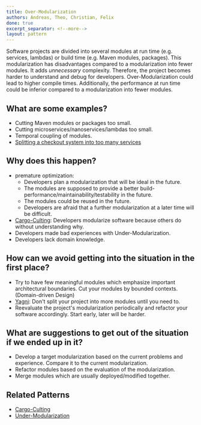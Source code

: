 ```yaml
---
title: Over-Modularization
authors: Andreas, Theo, Christian, Felix
done: true
excerpt_separator: <!--more-->
layout: pattern
---
```

Software projects are divided into several modules at run time (e.g. services, lambdas) or build time (e.g. Maven modules, packages). This modularization has disadvantages compared to a modularization into fewer modules.<!--more--> It adds *unnecessary* complexity. Therefore, the project becomes harder to understand and debug for developers. Over-Modularization could lead to higher compile times. Additionally, the performance at run time could be inferior compared to a modularization into fewer modules.

## What are some examples?
- Cutting Maven modules or packages too small.
- Cutting microservices/nanoservices/lambdas too small.
- Temporal coupling of modules.
- [Splitting a checkout system into too many services](../case_studies/splitting_a_checkout_system.html)


## Why does this happen?
- premature optimization:
    - Developers plan a modularization that will be ideal in the future.
    - The modules are supposed to provide a better build-performance/maintainability/testability in the future.
    - The modules could be reused in the future.
    - Developers are afraid that a further modularization at a later time will be difficult.
- [Cargo-Culting](../patterns/cargo_culting.html): Developers modularize software because others do without understanding why.
- Developers made bad experiences with Under-Modularization.
- Developers lack domain knowledge.


## How can we avoid getting into the situation in the first place?
- Try to have few meaningful modules which emphasize important architectural boundaries. Cut your modules by bounded contexts. (Domain-driven Design)
- [Yagni]: Don't split your project into more modules until you need to.
- Reevaluate the project's modularization periodically and refactor your software accordingly. Start early, later will be harder.


## What are suggestions to get out of the situation if we ended up in it?
- Develop a target modularization based on the current problems and experience. Compare it to the current modularization.
- Refactor modules based on the evaluation of the modularization.
- Merge modules which are usually deployed/modified together.

## Related Patterns
- [Cargo-Culting](../patterns/cargo_culting.html)
- [Under-Modularization](../patterns/under_modularization.html)

[Yagni]: https://www.martinfowler.com/bliki/Yagni.html
